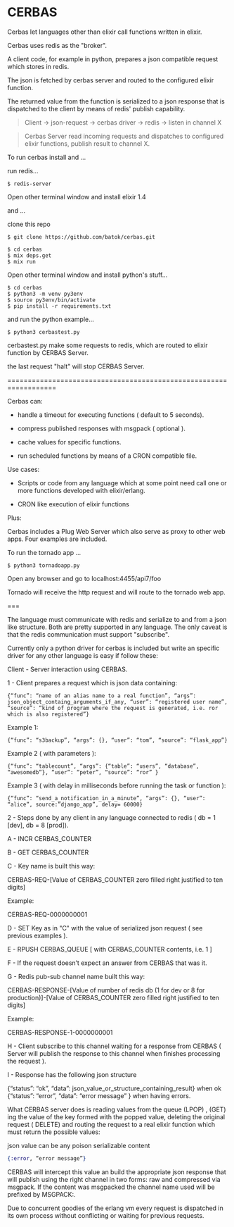 # CERBAS

Cerbas let languages other than elixir call functions written in elixir. 

Cerbas uses redis as the "broker".  

A client code, for example in python, prepares a json compatible request which stores in redis.  

The json is fetched by cerbas server and routed to the configured elixir function.  

The returned value from the function is serialized to a json response that is dispatched to the client by means of redis' publish capability.


>Client -> json-request -> cerbas driver -> redis -> listen in channel X

>Cerbas Server read incoming requests and dispatches to configured elixir functions, publish result to channel X.


To run cerbas install and ...

run redis...
```
$ redis-server
```

Open other terminal window and install
elixir 1.4 

and ...

clone this repo

```
$ git clone https://github.com/batok/cerbas.git
```

```
$ cd cerbas
$ mix deps.get
$ mix run
```


Open other terminal window and install python's stuff...

```
$ cd cerbas
$ python3 -m venv py3env
$ source py3env/bin/activate
$ pip install -r requirements.txt
```

and run the python example...

```
$ python3 cerbastest.py 
```

cerbastest.py make some requests to redis, which are routed to elixir function by CERBAS Server.

the last request "halt" will stop CERBAS Server.

==================================================================

Cerbas can: 

* handle a timeout for executing functions ( default to 5 seconds).  

* compress published responses with msgpack ( optional ).

* cache values for specific functions.

* run scheduled functions by means of a CRON compatible file.


Use cases:

* Scripts or code from any language which at some point need call one or more functions developed with elixir/erlang.

* CRON like execution of elixir functions


Plus:

Cerbas includes a Plug Web Server which also serve as proxy to other web apps.  Four examples are included.

To run the tornado app ...

```
$ python3 tornadoapp.py
```

Open any browser and go to localhost:4455/api7/foo

Tornado will receive the http request and will route to the tornado web app.  

===

The language must communicate with redis and serialize to and from a json like structure.  Both are pretty supported in any language.  The only caveat is that the redis communication  must support "subscribe".

Currently only a python driver for cerbas is included but write an specific driver for any other language is easy if follow these:

Client - Server interaction using CERBAS.

1 - Client prepares a request which is json data containing:  

```
{“func”: “name of an alias name to a real function”, “args”:
json_object_containg_arguments_if_any, “user”: “registered user name”, “source”: “kind of program where the request is generated, i.e. ror which is also registered”}
```

Example 1:

```
{“func”: “s3backup”, “args”: {}, “user”: “tom”, “source”: “flask_app”}
```

Example 2 ( with parameters ):

```
{“func”: “tablecount”, “args”: {“table”: “users”, “database”, “awesomedb”}, “user”: “peter”, “source”: “ror” }  
```

Example 3 ( with delay in milliseconds before running the task or function ):

```
{“func”: “send_a_notification_in_a_minute”, “args”: {}, “user”: “alice”, source:”django_app”, delay= 60000} 
```

2 - Steps done by any client in any language connected to redis ( db = 1 [dev], db = 8 [prod]).

A - INCR CERBAS_COUNTER

B - GET CERBAS_COUNTER

C - Key name is built this way:

CERBAS-REQ-[Value of CERBAS_COUNTER zero filled right justified to ten digits]

Example:

CERBAS-REQ-0000000001

D - SET Key as in "C" with the value of serialized json request ( see previous examples ). 

E - RPUSH CERBAS_QUEUE [ with CERBAS_COUNTER contents, i.e. 1 ]

F - If the request doesn’t expect an answer from CERBAS that was it.

G - Redis pub-sub channel name built this way:

CERBAS-RESPONSE-[Value of number of redis db (1 for dev or 8 for production)]-[Value of CERBAS_COUNTER
zero filled right justified to ten digits]    

Example:

CERBAS-RESPONSE-1-0000000001


H - Client subscribe to this channel waiting for a response from CERBAS ( Server will publish the response to this channel when finishes processing the request ).


I - Response has the following json structure

{“status”: “ok”, “data”: json_value_or_structure_containing_result}   when ok
{“status”: “error”, “data”: “error message” } when having errors.

What CERBAS server does is reading values from the queue (LPOP) , (GET) ing the value of the key formed with the popped value, deleting the original request ( DELETE) and routing the request to a real elixir function which must return the possible values:

json value can be any poison serializable content

```elixir
{:error, “error message”}
````

CERBAS will intercept this value an build the appropriate json response that will publish using the right channel in two forms:  raw and compressed via msgpack.  If the content was msgpacked the channel name used will be prefixed by MSGPACK:.

Due to concurrent goodies of the erlang vm every request is dispatched in its own process without conflicting or waiting for previous requests.



